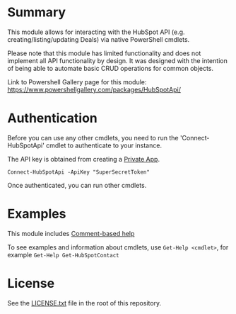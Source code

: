 # Summary

This module allows for interacting with the HubSpot API (e.g. creating/listing/updating Deals) via native PowerShell cmdlets.

Please note that this module has limited functionality and does not implement all API functionality by design. It was designed with the intention of being able to automate basic CRUD operations for common objects.

Link to Powershell Gallery page for this module: https://www.powershellgallery.com/packages/HubSpotApi/

# Authentication

Before you can use any other cmdlets, you need to run the 'Connect-HubSpotApi' cmdlet to authenticate to your instance.

The API key is obtained from creating a [Private App](https://developers.hubspot.com/docs/guides/apps/private-apps/overview).

```
Connect-HubSpotApi -ApiKey "SuperSecretToken"
```

Once authenticated, you can run other cmdlets.

# Examples

This module includes [Comment-based help](https://learn.microsoft.com/en-us/powershell/module/microsoft.powershell.core/about/about_comment_based_help?view=powershell-7.5)

To see examples and information about cmdlets, use ```Get-Help <cmdlet>```, for example ```Get-Help Get-HubSpotContact```

# License

See the [LICENSE.txt](https://github.com/mister-dj/HubSpotApi/blob/main/LICENSE) file in the root of this repository.